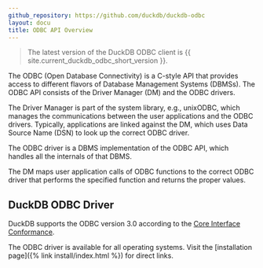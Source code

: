 ```yaml
---
github_repository: https://github.com/duckdb/duckdb-odbc
layout: docu
title: ODBC API Overview
---
```


> The latest version of the DuckDB ODBC client is {{ site.current_duckdb_odbc_short_version }}.

The ODBC (Open Database Connectivity) is a C-style API that provides access to different flavors of Database Management Systems (DBMSs).
The ODBC API consists of the Driver Manager (DM) and the ODBC drivers.

The Driver Manager is part of the system library, e.g., unixODBC, which manages the communications between the user applications and the ODBC drivers.
Typically, applications are linked against the DM, which uses Data Source Name (DSN) to look up the correct ODBC driver.

The ODBC driver is a DBMS implementation of the ODBC API, which handles all the internals of that DBMS.

The DM maps user application calls of ODBC functions to the correct ODBC driver that performs the specified function and returns the proper values.

## DuckDB ODBC Driver

DuckDB supports the ODBC version 3.0 according to the [Core Interface Conformance](https://docs.microsoft.com/en-us/sql/odbc/reference/develop-app/core-interface-conformance?view=sql-server-ver15).

The ODBC driver is available for all operating systems. Visit the [installation page]({% link install/index.html %}) for direct links.
